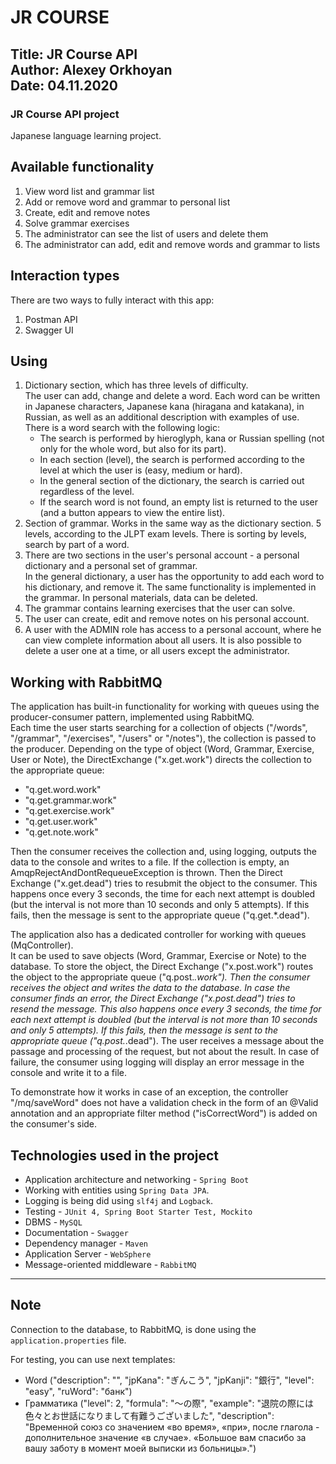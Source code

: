 # JR COURSE

Title: JR Course API  
Author: Alexey Orkhoyan  
Date: 04.11.2020
---
### JR Course API project
Japanese language learning project.

Available functionality
---
1. View word list and grammar list
2. Add or remove word and grammar to personal list
3. Create, edit and remove notes
4. Solve grammar exercises
5. The administrator can see the list of users and delete them
6. The administrator can add, edit and remove words and grammar to lists

Interaction types
---
There are two ways to fully interact with this app:
1. Postman API
2. Swagger UI

Using
---
1. Dictionary section, which has three levels of difficulty.  
The user can add, change and delete a word. Each word can be written in
Japanese characters, Japanese kana (hiragana and katakana), in Russian,
as well as an additional description with examples of use. There is a word
search with the following logic:
    - The search is performed by hieroglyph, kana or Russian spelling (not
    only for the whole word, but also for its part).
    - In each section (level), the search is performed according to the
    level at which the user is (easy, medium or hard).
    - In the general section of the dictionary, the search is carried out
    regardless of the level.
    - If the search word is not found, an empty list is returned to the
    user (and a button appears to view the entire list).
2. Section of grammar. Works in the same way as the dictionary section. 5 levels,
according to the JLPT exam levels. There is sorting by levels,
search by part of a word.
3. There are two sections in the user's personal account - a personal
dictionary and a personal set of grammar.  
   In the general dictionary, a user has the opportunity
   to add each word to his dictionary, and remove it. The same
   functionality is implemented in the grammar. In personal materials, data
   can be deleted.
4. The grammar contains learning exercises that the user can solve.
5. The user can create, edit and remove notes on his personal account.
6. A user with the ADMIN role has access to a personal account, where he
can view complete information about all users. It is also possible to
delete a user one at a time, or all users except the administrator.

Working with RabbitMQ
---
The application has built-in functionality for working with queues using the
producer-consumer pattern, implemented using RabbitMQ.  
Each time the user starts searching for a collection of objects ("/words",
"/grammar", "/exercises", "/users" or "/notes"), the collection is passed to
the producer. Depending on the type of object (Word, Grammar, Exercise, User
or Note), the DirectExchange ("x.get.work") directs the collection to the
appropriate queue:
- "q.get.word.work"
- "q.get.grammar.work"
- "q.get.exercise.work"
- "q.get.user.work"
- "q.get.note.work"  

Then the consumer receives the collection and, using logging, outputs the data
to the console and writes to a file. If the collection is empty, an
AmqpRejectAndDontRequeueException is thrown. Then the Direct Exchange ("x.get.dead")
tries to resubmit the object to the consumer. This happens once every 3
seconds, the time for each next attempt is doubled (but the interval is not more
than 10 seconds and only 5 attempts). If this fails, then the message is sent to
the appropriate queue ("q.get.*.dead").  

The application also has a dedicated controller for working with queues
(MqController).  
It can be used to save objects (Word, Grammar, Exercise or Note) to the database.
To store the object, the Direct Exchange ("x.post.work") routes the object to the
appropriate queue ("q.post.*.work"). Then the consumer receives the object and
writes the data to the database. In case the consumer finds an error, the Direct
Exchange ("x.post.dead") tries to resend the message. This also happens once every
3 seconds, the time for each next attempt is doubled (but the interval is not more
than 10 seconds and only 5 attempts). If this fails, then the message is sent to
the appropriate queue ("q.post.*.dead"). The user receives a message about the
passage and processing of the request, but not about the result. In case of failure,
the consumer using logging will display an error message in the console and write it
to a file.

To demonstrate how it works in case of an exception, the controller "/mq/saveWord"
does not have a validation check in the form of an @Valid annotation and an
appropriate filter method ("isCorrectWord") is added on the consumer's side.


Technologies used in the project
---
- Application architecture and networking - `Spring Boot`
- Working with entities using `Spring Data JPA`.
- Logging is being did using `slf4j` and `Logback`.
- Testing - `JUnit 4, Spring Boot Starter Test, Mockito`
- DBMS - `MySQL`
- Documentation - `Swagger`
- Dependency manager - `Maven`
- Application Server - `WebSphere`
- Message-oriented middleware - `RabbitMQ`
---
Note
---

Connection to the database, to RabbitMQ, is done using the `application.properties` file.

For testing, you can use next templates:
- Word ("description": "", "jpKana": "ぎんこう", "jpKanji": "銀行", "level": "easy", "ruWord": "банк")
- Грамматика ("level": 2, "formula": "〜の際", "example": "退院の際には色々とお世話になりまして有難うございました",
"description": "Временной союз со значением «во время», «при», после глагола - дополнительное значение
«в случае». «Большое вам спасибо за вашу заботу в момент моей выписки из больницы».")